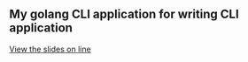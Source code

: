 ## My golang CLI application for writing CLI application

[View the slides on line](http://go-talks.appspot.com/github.com/tcnksm/talks/2016/07/gophercon/gophercon.slide#1)
